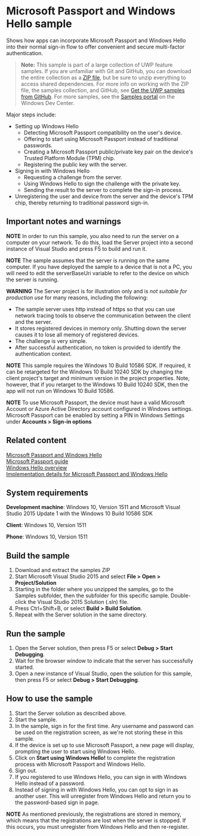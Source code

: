 <!---
  category: IdentitySecurityAndEncryption
--->

# Microsoft Passport and Windows Hello sample

Shows how apps can incorporate Microsoft Passport and Windows Hello
into their normal sign-in flow to offer convenient and secure multi-factor authentication.

> **Note:** This sample is part of a large collection of UWP feature samples. 
> If you are unfamiliar with Git and GitHub, you can download the entire collection as a 
> [ZIP file](https://github.com/Microsoft/Windows-universal-samples/archive/master.zip), but be 
> sure to unzip everything to access shared dependencies. For more info on working with the ZIP file, 
> the samples collection, and GitHub, see [Get the UWP samples from GitHub](https://aka.ms/ovu2uq). 
> For more samples, see the [Samples portal](https://aka.ms/winsamples) on the Windows Dev Center. 

Major steps include:

- Setting up Windows Hello
  - Detecting Microsoft Passport compatibility on the user's device.
  - Offering to start using Microsoft Passport instead of traditional passwords.
  - Creating a Microsoft Passport public/private key pair on the device's Trusted Platform Module (TPM) chip.
  - Registering the public key with the server.
- Signing in with Windows Hello
  - Requesting a challenge from the server.
  - Using Windows Hello to sign the challenge with the private key.
  - Sending the result to the server to complete the sign-in process.
- Unregistering the user and device from the server and the device's TPM chip,
  thereby returning to traditional password sign-in.

## Important notes and warnings

**NOTE**
In order to run this sample, you also need to run the server on a computer on your network.
To do this, load the Server project into a second instance of Visual Studio and press F5 to build and run it.

**NOTE**
The sample assumes that the server is running on the same computer.
If you have deployed the sample to a device that is not a PC,
you will need to edit the serverBaseUri variable to refer to the
device on which the server is running.

**WARNING**
The Server project is for illustration only
and is *not suitable for production use* for many reasons, including the following:

* The sample server uses http instead of https so that you can use network tracing tools
  to observe the communication between the client and the server.
* It stores registered devices in memory only.
  Shutting down the server causes it to lose all memory of registered devices.
* The challenge is very simple.
* After successful authentication, no token is provided to identify the authentication context.

**NOTE**
This sample requires the Windows 10 Build 10586 SDK.
If required, it can be retargeted for the Windows 10 Build 10240 SDK
by changing the client project's target and minimum version in the project properties.
Note, however, that if you retarget to the Windows 10 Build 10240 SDK,
then the app will not run on Windows 10 Build 10586.

**NOTE**
To use Microsoft Passport,
the device must have a valid Microsoft Account or Azure Active Directory account configured in Windows settings.
Microsoft Passport can be enabled by setting a PIN in Windows Settings under **Accounts > Sign-in options**

## Related content

[Microsoft Passport and Windows Hello](http://go.microsoft.com/fwlink/p/?LinkId=522066)  
[Microsoft Passport guide](https://technet.microsoft.com/itpro/windows/keep-secure/microsoft-passport-guide)  
[Windows Hello overview](http://windows.microsoft.com/windows-10/getstarted-what-is-hello)  
[Implementation details for Microsoft Passport and Windows Hello](https://msdn.microsoft.com/library/windows/apps/xaml/mt589441.aspx)  

## System requirements

**Development machine**: Windows 10, Version 1511 and Microsoft Visual Studio 2015 Update 1 with the Windows 10 Build 10586 SDK

**Client**: Windows 10, Version 1511

**Phone**: Windows 10, Version 1511

## Build the sample

1. Download and extract the samples ZIP
2. Start Microsoft Visual Studio 2015 and select **File > Open > Project/Solution**
3. Starting in the folder where you unzipped the samples, go to the Samples subfolder, then the subfolder for this specific sample. Double-click the Visual Studio 2015 Solution (.sln) file.
4. Press Ctrl+Shift+B, or select **Build > Build Solution**.
5. Repeat with the Server solution in the same directory.

## Run the sample
1. Open the Server solution, then press F5 or select **Debug > Start Debugging**.
2. Wait for the browser window to indicate that the server has successfully started.
3. Open a new instance of Visual Studio, open the solution for this sample, then press F5 or select **Debug > Start Debugging**.

## How to use the sample
1. Start the Server solution as described above.
2. Start the sample.
3. In the sample, sign in for the first time. Any username and password can be used on the registration screen, as we're not storing these in this sample.
4. If the device is set up to use Microsoft Passport, a new page will display, prompting the user to start using Windows Hello.
5. Click on **Start using Windows Hello!** to complete the registration process with Microsoft Passport and Windows Hello.
6. Sign out.
7. If you registered to use Windows Hello, you can sign in with Windows Hello instead of a password.
8. Instead of signing in with Windows Hello, you can opt to sign in as another user.
   This will unregister from Windows Hello and return you to the password-based sign in page.

**NOTE** As mentioned previously, the registrations are stored in memory,
which means that the registrations are lost when the server is stopped.
If this occurs, you must unregister from Windows Hello and then re-register.
